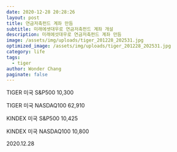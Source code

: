 ```yaml
---
date: 2020-12-28 20:28:26
layout: post
title: 연금저축펀드 계좌 만듬
subtitle: 미래에셋대우로 연금저축펀드 계좌 개설
description: 미래에섯대우로 연금저축펀드 계좌 만듬
image: /assets/img/uploads/tiger_201228_202531.jpg
optimized_image: /assets/img/uploads/tiger_201228_202531.jpg
category: life
tags:
  - tiger
author: Wonder Chang
paginate: false
---
```

TIGER 미국 S&P500 10,300

TIGER 미국 NASDAQ100 62,910

KINDEX 미국 S&P500 10,425

KINDEX 미국 NASDAQ100 10,800



2020.12.28